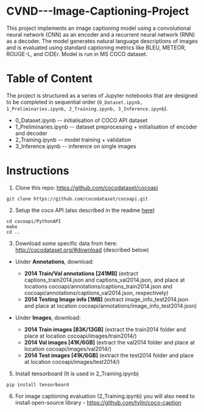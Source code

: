 # CVND---Image-Captioning-Project
This project implements an image captioning model using a convolutional neural network (CNN) as an encoder and a recurrent neural network (RNN) as a decoder. The model generates natural language descriptions of images and is evaluated using standard captioning metrics like BLEU, METEOR, ROUGE-L, and CIDEr. Model is run in MS COCO dataset.


# Table of Content
The project is structured as a series of Jupyter notebooks that are designed to be completed in sequential order (`0_Dataset.ipynb, 1_Preliminaries.ipynb, 2_Training.ipynb, 3_Inference.ipynb`).

- 0_Dataset.ipynb -- initialisation of COCO API dataset
- 1_Preliminaries.ipynb -- dataset preprocessing + initialisation of encoder and decoder
- 2_Training.ipynb -- model training + validation
- 3_Inference.ipynb -- inference on single images

# Instructions  
1. Clone this repo: https://github.com/cocodataset/cocoapi  
```
git clone https://github.com/cocodataset/cocoapi.git  
```

2. Setup the coco API (also described in the readme [here](https://github.com/cocodataset/cocoapi)) 
```
cd cocoapi/PythonAPI  
make  
cd ..
```

3. Download some specific data from here: http://cocodataset.org/#download (described below)

* Under **Annotations**, download:
  * **2014 Train/Val annotations [241MB]** (extract captions_train2014.json and captions_val2014.json, and place at locations cocoapi/annotations/captions_train2014.json and cocoapi/annotations/captions_val2014.json, respectively)  
  * **2014 Testing Image info [1MB]** (extract image_info_test2014.json and place at location cocoapi/annotations/image_info_test2014.json)

* Under **Images**, download:
  * **2014 Train images [83K/13GB]** (extract the train2014 folder and place at location cocoapi/images/train2014/)
  * **2014 Val images [41K/6GB]** (extract the val2014 folder and place at location cocoapi/images/val2014/)
  * **2014 Test images [41K/6GB]** (extract the test2014 folder and place at location cocoapi/images/test2014/)

5. Install tensorboard (It is used in 2_Training.ipynb)
```
pip install tensorboard 
```
6. For image captioning evaluation (2_Training.ipynb) you will also need to install open-source library - https://github.com/tylin/coco-caption 

